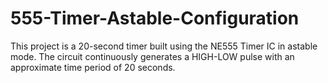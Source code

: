# 555-Timer-Astable-Configuration
This project is a 20-second timer built using the NE555 Timer IC in astable mode. The circuit continuously generates a HIGH-LOW pulse with an approximate time period of 20 seconds.
